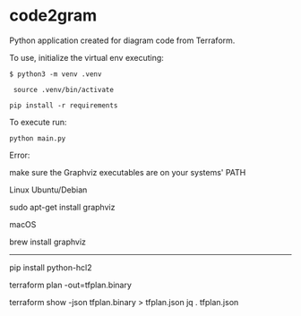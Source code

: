 # code2gram

Python application created for diagram code from Terraform.

To use, initialize the virtual env  executing:

``` $ python3 -m venv .venv ```

``` source .venv/bin/activate```


``` pip install -r requirements ```


To execute run: 

``` python main.py ```

Error:

make sure the Graphviz executables are on your systems' PATH


Linux Ubuntu/Debian

sudo apt-get install graphviz


macOS

brew install graphviz

-------------


pip install python-hcl2


terraform plan -out=tfplan.binary

terraform show -json tfplan.binary > tfplan.json
jq . tfplan.json
